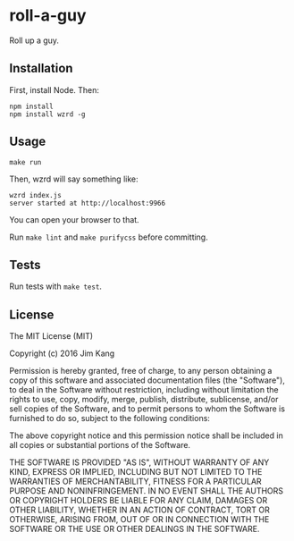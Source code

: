 roll-a-guy
==================

Roll up a guy.

Installation
------------

First, install Node. Then:

    npm install
    npm install wzrd -g

Usage
-----

    make run    

Then, wzrd will say something like:

    wzrd index.js
    server started at http://localhost:9966

You can open your browser to that.

Run `make lint` and `make purifycss` before committing.

Tests
-----

Run tests with `make test`.

License
-------

The MIT License (MIT)

Copyright (c) 2016 Jim Kang

Permission is hereby granted, free of charge, to any person obtaining a copy
of this software and associated documentation files (the "Software"), to deal
in the Software without restriction, including without limitation the rights
to use, copy, modify, merge, publish, distribute, sublicense, and/or sell
copies of the Software, and to permit persons to whom the Software is
furnished to do so, subject to the following conditions:

The above copyright notice and this permission notice shall be included in
all copies or substantial portions of the Software.

THE SOFTWARE IS PROVIDED "AS IS", WITHOUT WARRANTY OF ANY KIND, EXPRESS OR
IMPLIED, INCLUDING BUT NOT LIMITED TO THE WARRANTIES OF MERCHANTABILITY,
FITNESS FOR A PARTICULAR PURPOSE AND NONINFRINGEMENT. IN NO EVENT SHALL THE
AUTHORS OR COPYRIGHT HOLDERS BE LIABLE FOR ANY CLAIM, DAMAGES OR OTHER
LIABILITY, WHETHER IN AN ACTION OF CONTRACT, TORT OR OTHERWISE, ARISING FROM,
OUT OF OR IN CONNECTION WITH THE SOFTWARE OR THE USE OR OTHER DEALINGS IN
THE SOFTWARE.
